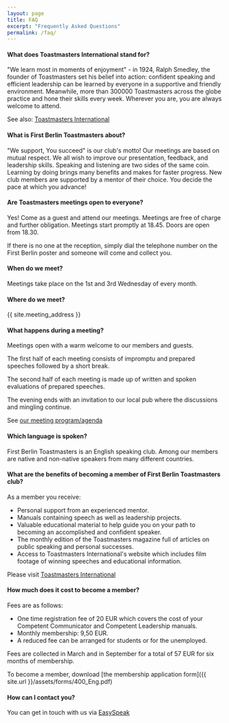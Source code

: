 ```yaml
---
layout: page
title: FAQ
excerpt: "Frequently Asked Questions"
permalink: /faq/
---
```

 
#### What does Toastmasters International stand for?
 
"We learn most in moments of enjoyment" -  in 1924, Ralph Smedley, the founder of Toastmasters
set his belief into action: confident speaking and efficient leadership can be learned by everyone in a
supportive and friendly environment. Meanwhile, more than 300000 Toastmasters across the globe
practice and hone their skills every week. Wherever you are, you are always welcome to attend.

See also: [Toastmasters International](www.toastmasters.org)

 
#### What is First Berlin Toastmasters about?
 
"We support, You succeed" is our club's motto! Our meetings are based on mutual respect. We all
wish to improve our presentation, feedback, and leadership skills. Speaking and listening are 
two sides of the same coin. Learning by doing brings many benefits and makes for faster progress. 
New club members are supported by a mentor of their choice. You decide the pace at which you 
advance!
 
#### Are Toastmasters meetings open to everyone?
 
Yes! Come as a guest and attend our meetings. Meetings are free of charge and further obligation. 
Meetings start promptly at 18.45.  Doors are open from 18.30. 

If there is no one at the reception, simply dial the telephone number on the First Berlin poster 
and someone will come and collect you.
 
#### When do we meet?

Meetings take place on the 1st and 3rd Wednesday of every month. 


#### Where do we meet?

{{ site.meeting_address }}

 
#### What happens during a meeting?

Meetings open with a warm welcome to our members and guests.

The first half of each meeting consists of impromptu and prepared speeches followed by a short break.

The second half of each meeting is made up of written and spoken evaluations of prepared speeches. 

The evening ends with an invitation to our local pub where the discussions and mingling continue.

See [our meeting program/agenda](fbtm.tmclub.eu/agenda)
 
#### Which language is spoken?
 
First Berlin Toastmasters is an English speaking club. Among our members are native and non-native speakers from
many different countries. 


#### What are the benefits of becoming a member of First Berlin Toastmasters club?
 
As a member you receive:

* Personal support from an experienced mentor.
* Manuals containing speech as well as leadership projects.
* Valuable educational material to help guide you on your path to becoming an accomplished and confident speaker.
* The monthly edition of the Toastmasters magazine full of articles on public speaking and personal successes.   
* Access to Toastmasters International's website which includes film footage of winning speeches and educational information.

Please visit [Toastmasters International](www.toastmasters.org)
 
#### How much does it cost to become a member?

Fees are as follows:

* One time registration fee of 20 EUR which covers the cost of your Competent Communicator and Competent Leadership manuals.
* Monthly membership: 9,50 EUR.
* A reduced fee can be arranged for students or for the unemployed.  

Fees are collected in March and in September for a total of 57 EUR for six months of membership. 

To become a member, download [the membership application form]({{ site.url }}/assets/forms/400_Eng.pdf)<i style="margin-left:10px;" class="fa fa-file-pdf-o fa-2x"></i>

 
#### How can I contact you?

You can get in touch with us via [EasySpeak](http://tmclub.eu/portal.php?page=553)
